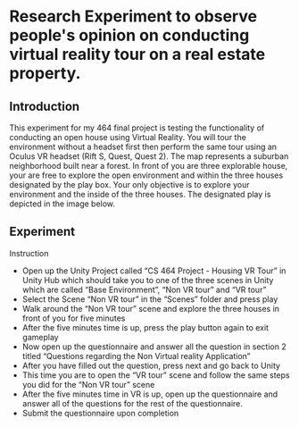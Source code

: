 # Research Experiment to observe people's opinion on conducting virtual reality tour on a real estate property.

## Introduction

This experiment for my 464 final project is testing the functionality of conducting an
open house using Virtual Reality. You will tour the environment without a headset first then
perform the same tour using an Oculus VR headset (Rift S, Quest, Quest 2). The map represents
a suburban neighborhood built near a forest. In front of you are three explorable house, your
are free to explore the open environment and within the three houses designated by the play
box. Your only objective is to explore your environment and the inside of the three houses. The
designated play is depicted in the image below. 

## Experiment

Instruction
- Open up the Unity Project called “CS 464 Project - Housing VR Tour” in Unity Hub which should take you to one of the three scenes in Unity which are called “Base Environment”, “Non VR tour” and “VR tour”
- Select the Scene “Non VR tour” in the “Scenes” folder and press play
- Walk around the “Non VR tour” scene and explore the three houses in front of you for
five minutes
- After the five minutes time is up, press the play button again to exit gameplay
- Now open up the questionnaire and answer all the question in section 2 titled “Questions regarding the Non Virtual reality Application”
- After you have filled out the question, press next and go back to Unity
- This time you are to open the “VR tour” scene and follow the same steps you did for the
“Non VR tour” scene
- After the five minutes time in VR is up, open up the questionnaire and answer all of the questions for the rest of the questionnaire.
- Submit the questionnaire upon completion



